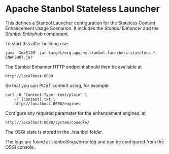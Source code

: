 Apache Stanbol Stateless Launcher
============

This defines a Stanbol Launcher configuration for the Stateless Content Enhancement Usage Scenarion. It includes the _Stanbol Enhancer_ and the _Stanbol Entityhub_ component.


To start this after building use:

    java -Xmx512M -jar target/org.apache.stanbol.launchers.stateless-*-SNAPSHOT.jar

The Stanbol Enhancer HTTP endpoint should then be available at 

    http://localhost:8080

So that you can POST content using, for example:

    curl -H "Content-Type: text/plain" \
        -T {content}.txt \
        http://localhost:8080/engines

Configure any required parameter for the enhancement engines, at

    http://localhost:8080/system/console/

The OSGi state is stored in the ./stanbol folder.

The logs are found at stanbol/logs/error.log and can be configured from the
OSGi console.
